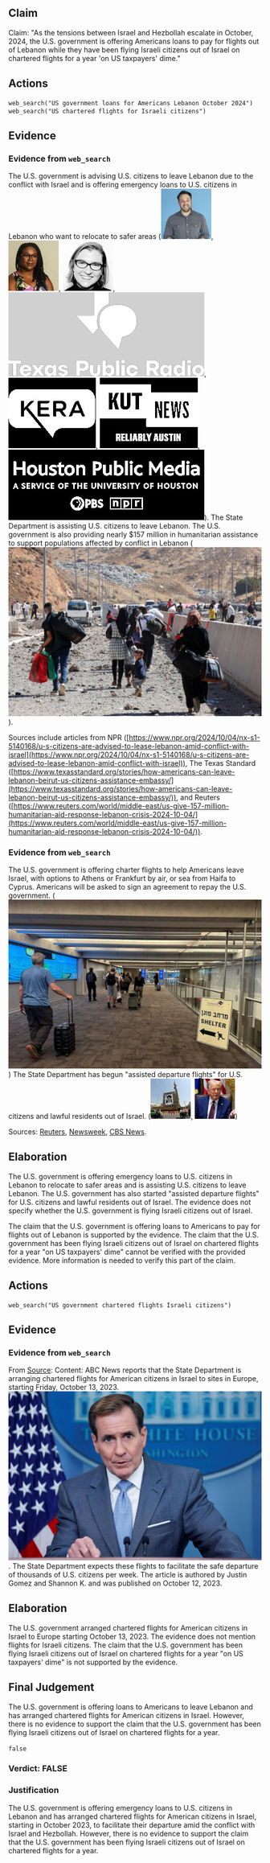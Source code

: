## Claim
Claim: "As the tensions between Israel and Hezbollah escalate in October, 2024, the U.S. government is offering Americans loans to pay for flights out of Lebanon while they have been flying Israeli citizens out of Israel on chartered flights for a year 'on US taxpayers' dime."

## Actions
```
web_search("US government loans for Americans Lebanon October 2024")
web_search("US chartered flights for Israeli citizens")
```

## Evidence
### Evidence from `web_search`
The U.S. government is advising U.S. citizens to leave Lebanon due to the conflict with Israel and is offering emergency loans to U.S. citizens in Lebanon who want to relocate to safer areas (![image 13693](media/2025-08-31_16-37-1756658265-667489.jpg), ![image 13694](media/2025-08-31_16-37-1756658268-187779.jpg), ![image 13695](media/2025-08-31_16-37-1756658268-724345.jpg), ![image 13696](media/2025-08-31_16-38-1756658298-460980.jpg), ![image 13697](media/2025-08-31_16-38-1756658298-793781.jpg), ![image 13698](media/2025-08-31_16-38-1756658299-098479.jpg), ![image 13699](media/2025-08-31_16-38-1756658299-489951.jpg)). The State Department is assisting U.S. citizens to leave Lebanon. The U.S. government is also providing nearly $157 million in humanitarian assistance to support populations affected by conflict in Lebanon (![image 13700](media/2025-08-31_16-38-1756658302-608956.jpg)).

Sources include articles from NPR ([https://www.npr.org/2024/10/04/nx-s1-5140168/u-s-citizens-are-advised-to-lease-lebanon-amid-conflict-with-israel](https://www.npr.org/2024/10/04/nx-s1-5140168/u-s-citizens-are-advised-to-lease-lebanon-amid-conflict-with-israel)), The Texas Standard ([https://www.texasstandard.org/stories/how-americans-can-leave-lebanon-beirut-us-citizens-assistance-embassy/](https://www.texasstandard.org/stories/how-americans-can-leave-lebanon-beirut-us-citizens-assistance-embassy/)), and Reuters ([https://www.reuters.com/world/middle-east/us-give-157-million-humanitarian-aid-response-lebanon-crisis-2024-10-04/](https://www.reuters.com/world/middle-east/us-give-157-million-humanitarian-aid-response-lebanon-crisis-2024-10-04/)).


### Evidence from `web_search`
The U.S. government is offering charter flights to help Americans leave Israel, with options to Athens or Frankfurt by air, or sea from Haifa to Cyprus. Americans will be asked to sign an agreement to repay the U.S. government. (![image 9577](media/2025-08-30_00-59-1756515584-362178.jpg)) The State Department has begun "assisted departure flights" for U.S. citizens and lawful residents out of Israel. (![image 9595](media/2025-08-30_01-00-1756515603-202049.jpg), ![image 9596](media/2025-08-30_01-00-1756515603-341271.jpg))

Sources: [Reuters](https://www.reuters.com/world/us/us-working-charter-flights-help-americans-leave-israel-sources-2023-10-12/), [Newsweek](https://www.newsweek.com/state-dept-starts-exit-flights-israel-trump-mulls-war-entry-2088832), [CBS News](https://www.cbsnews.com/news/mike-huckabee-us-evacuation-americans-in-israel/).


## Elaboration
The U.S. government is offering emergency loans to U.S. citizens in Lebanon to relocate to safer areas and is assisting U.S. citizens to leave Lebanon. The U.S. government has also started "assisted departure flights" for U.S. citizens and lawful residents out of Israel. The evidence does not specify whether the U.S. government is flying Israeli citizens out of Israel.

The claim that the U.S. government is offering loans to Americans to pay for flights out of Lebanon is supported by the evidence. The claim that the U.S. government has been flying Israeli citizens out of Israel on chartered flights for a year "on US taxpayers' dime" cannot be verified with the provided evidence. More information is needed to verify this part of the claim.


## Actions
```
web_search("US government chartered flights Israeli citizens")
```

## Evidence
### Evidence from `web_search`
From [Source](https://abcnews.go.com/US/state-department-announces-plan-fly-americans-israel/story?id=103934725): 
Content: ABC News reports that the State Department is arranging chartered flights for American citizens in Israel to sites in Europe, starting Friday, October 13, 2023. ![image 13713](media/2025-08-31_16-39-1756658355-175726.jpg). The State Department expects these flights to facilitate the safe departure of thousands of U.S. citizens per week. The article is authored by Justin Gomez and Shannon K. and was published on October 12, 2023.


## Elaboration
The U.S. government arranged chartered flights for American citizens in Israel to Europe starting October 13, 2023. The evidence does not mention flights for Israeli citizens. The claim that the U.S. government has been flying Israeli citizens out of Israel on chartered flights for a year "on US taxpayers' dime" is not supported by the evidence.


## Final Judgement
The U.S. government is offering loans to Americans to leave Lebanon and has arranged chartered flights for American citizens in Israel. However, there is no evidence to support the claim that the U.S. government has been flying Israeli citizens out of Israel on chartered flights for a year.

`false`

### Verdict: FALSE

### Justification
The U.S. government is offering emergency loans to U.S. citizens in Lebanon and has arranged chartered flights for American citizens in Israel, starting in October 2023, to facilitate their departure amid the conflict with Israel and Hezbollah. However, there is no evidence to support the claim that the U.S. government has been flying Israeli citizens out of Israel on chartered flights for a year.
